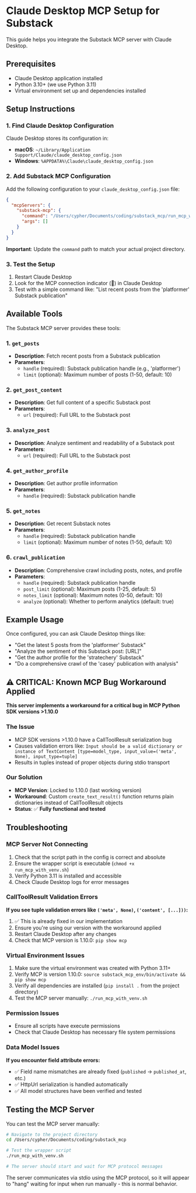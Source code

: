 # Claude Desktop MCP Setup for Substack

This guide helps you integrate the Substack MCP server with Claude Desktop.

## Prerequisites

- Claude Desktop application installed
- Python 3.10+ (we use Python 3.11)
- Virtual environment set up and dependencies installed

## Setup Instructions

### 1. Find Claude Desktop Configuration

Claude Desktop stores its configuration in:
- **macOS**: `~/Library/Application Support/Claude/claude_desktop_config.json`
- **Windows**: `%APPDATA%\Claude\claude_desktop_config.json`

### 2. Add Substack MCP Configuration

Add the following configuration to your `claude_desktop_config.json` file:

```json
{
  "mcpServers": {
    "substack-mcp": {
      "command": "/Users/cypher/Documents/coding/substack_mcp/run_mcp_with_venv.sh",
      "args": []
    }
  }
}
```

**Important**: Update the `command` path to match your actual project directory.

### 3. Test the Setup

1. Restart Claude Desktop
2. Look for the MCP connection indicator (🔌) in Claude Desktop
3. Test with a simple command like: "List recent posts from the 'platformer' Substack publication"

## Available Tools

The Substack MCP server provides these tools:

### 1. `get_posts`
- **Description**: Fetch recent posts from a Substack publication
- **Parameters**:
  - `handle` (required): Substack publication handle (e.g., 'platformer')
  - `limit` (optional): Maximum number of posts (1-50, default: 10)

### 2. `get_post_content`
- **Description**: Get full content of a specific Substack post
- **Parameters**:
  - `url` (required): Full URL to the Substack post

### 3. `analyze_post`
- **Description**: Analyze sentiment and readability of a Substack post
- **Parameters**:
  - `url` (required): Full URL to the Substack post

### 4. `get_author_profile`
- **Description**: Get author profile information
- **Parameters**:
  - `handle` (required): Substack publication handle

### 5. `get_notes`
- **Description**: Get recent Substack notes
- **Parameters**:
  - `handle` (required): Substack publication handle
  - `limit` (optional): Maximum number of notes (1-50, default: 10)

### 6. `crawl_publication`
- **Description**: Comprehensive crawl including posts, notes, and profile
- **Parameters**:
  - `handle` (required): Substack publication handle
  - `post_limit` (optional): Maximum posts (1-25, default: 5)
  - `notes_limit` (optional): Maximum notes (0-50, default: 10)
  - `analyze` (optional): Whether to perform analytics (default: true)

## Example Usage

Once configured, you can ask Claude Desktop things like:

- "Get the latest 5 posts from the 'platformer' Substack"
- "Analyze the sentiment of this Substack post: [URL]"
- "Get the author profile for the 'stratechery' Substack"
- "Do a comprehensive crawl of the 'casey' publication with analysis"

## ⚠️ CRITICAL: Known MCP Bug Workaround Applied

**This server implements a workaround for a critical bug in MCP Python SDK versions >1.10.0**

### The Issue
- MCP SDK versions >1.10.0 have a CallToolResult serialization bug
- Causes validation errors like: `Input should be a valid dictionary or instance of TextContent [type=model_type, input_value=('meta', None), input_type=tuple]`
- Results in tuples instead of proper objects during stdio transport

### Our Solution
- **MCP Version**: Locked to 1.10.0 (last working version)
- **Workaround**: Custom `create_text_result()` function returns plain dictionaries instead of CallToolResult objects
- **Status**: ✅ **Fully functional and tested**

## Troubleshooting

### MCP Server Not Connecting
1. Check that the script path in the config is correct and absolute
2. Ensure the wrapper script is executable (`chmod +x run_mcp_with_venv.sh`)
3. Verify Python 3.11 is installed and accessible
4. Check Claude Desktop logs for error messages

### CallToolResult Validation Errors
**If you see tuple validation errors like `('meta', None)`, `('content', [...]))`:**
1. ✅ This is already fixed in our implementation
2. Ensure you're using our version with the workaround applied
3. Restart Claude Desktop after any changes
4. Check that MCP version is 1.10.0: `pip show mcp`

### Virtual Environment Issues
1. Make sure the virtual environment was created with Python 3.11+
2. Verify MCP is version 1.10.0: `source substack_mcp_env/bin/activate && pip show mcp`
3. Verify all dependencies are installed (`pip install .` from the project directory)
4. Test the MCP server manually: `./run_mcp_with_venv.sh`

### Permission Issues
- Ensure all scripts have execute permissions
- Check that Claude Desktop has necessary file system permissions

### Data Model Issues
**If you encounter field attribute errors:**
- ✅ Field name mismatches are already fixed (`published` → `published_at`, etc.)
- ✅ HttpUrl serialization is handled automatically
- ✅ All model structures have been verified and tested

## Testing the MCP Server

You can test the MCP server manually:

```bash
# Navigate to the project directory
cd /Users/cypher/Documents/coding/substack_mcp

# Test the wrapper script
./run_mcp_with_venv.sh

# The server should start and wait for MCP protocol messages
```

The server communicates via stdio using the MCP protocol, so it will appear to "hang" waiting for input when run manually - this is normal behavior.